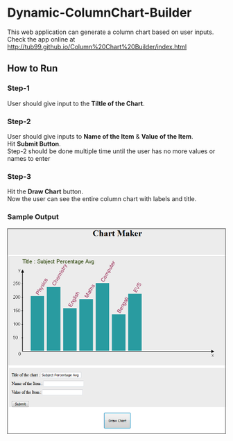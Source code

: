 # Dynamic-ColumnChart-Builder
This web application can generate a column chart based on user inputs.<br>
Check the app online at  http://tub99.github.io/Column%20Chart%20Builder/index.html
## How to Run
### Step-1
User should give input to the <b> Tiltle of the Chart</b>.<br>
### Step-2
  User should give inputs to <b> Name of the Item</b> & <b>Value of the Item</b>.<br>
  Hit <b>Submit Button</b>.<br>
  Step-2 should be done multiple time until the user has no more values or names to enter
### Step-3
  Hit the <b>Draw Chart</b> button.<br>
  Now the user can see the entire column chart with labels and title.<br>

### Sample Output  
<p align="center">
  <img src="Column Chart Builder/screenshot_output/Chart Maker.PNG" width="550"/>
</p>
